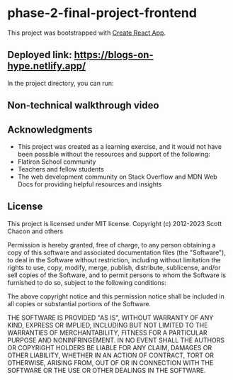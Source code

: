 # phase-2-final-project-frontend

This project was bootstrapped with [Create React App](https://github.com/facebook/create-react-app).

## Deployed link: https://blogs-on-hype.netlify.app/

In the project directory, you can run:

## Non-technical walkthrough video

## Acknowledgments
- This project was created as a learning exercise, and it would not have been possible without the resources and support of the following:
- Flatiron School community 
- Teachers and fellow students 
- The web development community on Stack Overflow and MDN Web Docs for providing helpful resources and insights

## License
This project is licensed under MIT license. Copyright (c) 2012-2023 Scott Chacon and others

Permission is hereby granted, free of charge, to any person obtaining a copy of this software and associated documentation files (the "Software"), to deal in the Software without restriction, including without limitation the rights to use, copy, modify, merge, publish, distribute, sublicense, and/or sell copies of the Software, and to permit persons to whom the Software is furnished to do so, subject to the following conditions:

The above copyright notice and this permission notice shall be included in all copies or substantial portions of the Software.

THE SOFTWARE IS PROVIDED "AS IS", WITHOUT WARRANTY OF ANY KIND, EXPRESS OR IMPLIED, INCLUDING BUT NOT LIMITED TO THE WARRANTIES OF MERCHANTABILITY, FITNESS FOR A PARTICULAR PURPOSE AND NONINFRINGEMENT. IN NO EVENT SHALL THE AUTHORS OR COPYRIGHT HOLDERS BE LIABLE FOR ANY CLAIM, DAMAGES OR OTHER LIABILITY, WHETHER IN AN ACTION OF CONTRACT, TORT OR OTHERWISE, ARISING FROM, OUT OF OR IN CONNECTION WITH THE SOFTWARE OR THE USE OR OTHER DEALINGS IN THE SOFTWARE.
